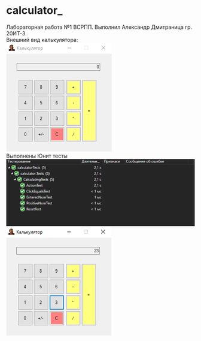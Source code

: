 # calculator_
Лабораторная работа №1 ВСРПП. Выполнил Александр Дмитраница гр. 20ИТ-3.
<br>
Внешний вид калькулятора:
<br>
<img src="https://raw.githubusercontent.com/CyberSanyok/calculator_/master/Внешний%20вид%20калькулятора.png" >
<br>
Выполнены Юнит тесты
<br>
<img src="https://raw.githubusercontent.com/CyberSanyok/calculator_/master/UTests.png" >
<img src="https://raw.githubusercontent.com/CyberSanyok/Images/main/Caclulator%20Images/1.png" >
